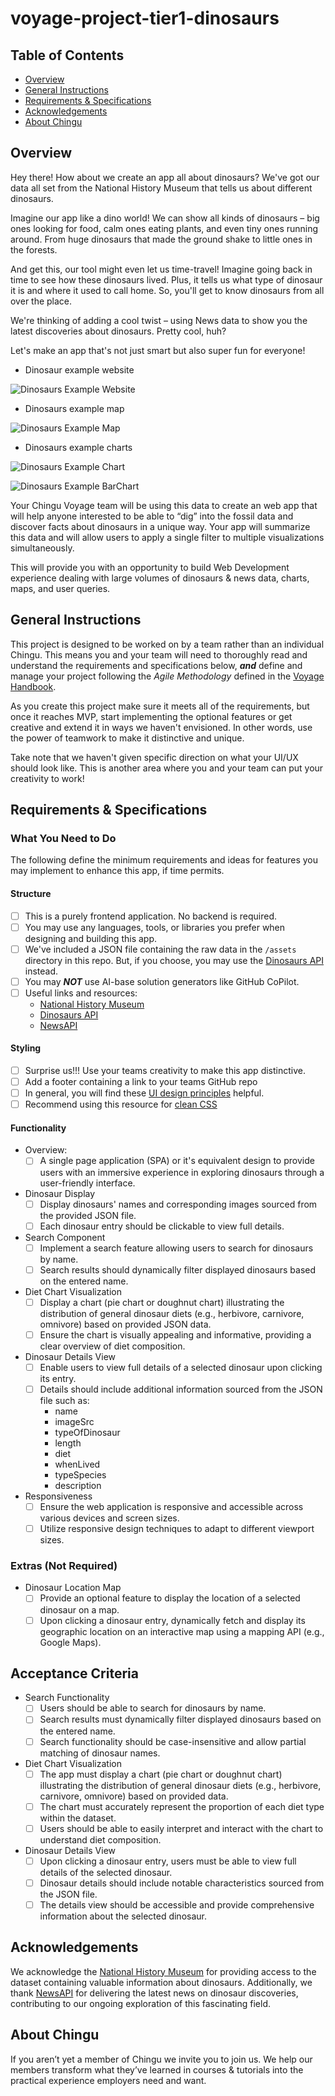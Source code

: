 # voyage-project-tier1-dinosaurs

## Table of Contents

* [Overview](#overview)
* [General Instructions](#general-instructions)
* [Requirements & Specifications](#requirements-specifications)
* [Acknowledgements](#acknowledgements)
* [About Chingu](#about-chingu)

## Overview

Hey there! How about we create an app all about dinosaurs? We've got our data all 
set from the National History Museum that tells us about different dinosaurs.

Imagine our app like a dino world! We can show all kinds of dinosaurs – big ones 
looking for food, calm ones eating plants, and even tiny ones running around. From 
huge dinosaurs that made the ground shake to little ones in the forests.

And get this, our tool might even let us time-travel! Imagine going back in time to 
see how these dinosaurs lived. Plus, it tells us what type of dinosaur it is and 
where it used to call home. So, you'll get to know dinosaurs from all over the place.

We're thinking of adding a cool twist – using News data to show you the latest 
discoveries about dinosaurs. Pretty cool, huh?

Let's make an app that's not just smart but also super fun for everyone!

- Dinosaur example website

![Dinosaurs Example Website](./assets/dino-site-inspiration.png)

- Dinosaurs example map

![Dinosaurs Example Map](./assets/dino-map-site.png)

- Dinosaurs example charts

![Dinosaurs Example Chart](./assets/dino-charts-zig.png)

![Dinosaurs Example BarChart](./assets/dino-chart-bar.png)

Your Chingu Voyage team will be using this data to create an web app that will help 
anyone interested to be able to “dig” into the fossil data and discover facts 
about dinosaurs in a unique way. Your app will summarize this data and will allow
users to apply a single filter to multiple visualizations simultaneously.

This will provide you with an opportunity to build Web Development experience
dealing with large volumes of dinosaurs & news data, charts, maps, and user queries.

## General Instructions

This project is designed to be worked on by a team rather than an individual
Chingu. This means you and your team will need to thoroughly read and
understand the requirements and specifications below, **_and_** define and
manage your project following the _Agile Methodology_ defined in the
[Voyage Handbook](https://github.com/chingu-voyages/Handbook/blob/main/docs/guides/voyage/voyage.md#voyage-guide).

As you create this project make sure it meets all of the requirements, but once
it reaches MVP, start implementing the optional features or get creative and
extend it in ways we haven't envisioned. In other words, use the power of
teamwork to make it distinctive and unique.

Take note that we haven't given specific direction on what your UI/UX should
look like. This is another area where you and your team can put your creativity 
to work! 

## Requirements & Specifications

### What You Need to Do

The following define the minimum requirements and ideas for features you may
implement to enhance this app, if time permits.

#### Structure

- [ ] This is a purely frontend application. No backend is required. 
- [ ] You may use any languages, tools, or libraries you prefer when designing and building this app. 
- [ ] We've included a JSON file containing the raw data in the `/assets` directory in this repo. But, 
if you choose, you may use the [Dinosaurs API](https://chinguapi.onrender.com/dinosaurs) instead.
- [ ] You may **_NOT_** use AI-base solution generators like GitHub CoPilot.
- [ ] Useful links and resources:
    - [National History Museum](https://www.nhm.ac.uk/discover/dinosaurs.html)
    - [Dinosaurs API](https://chinguapi.onrender.com/dinosaurs)
    - [NewsAPI](https://newsapi.org)

#### Styling

- [ ] Surprise us!!! Use your teams creativity to make this app distinctive.
- [ ] Add a footer containing a link to your teams GitHub repo
- [ ] In general, you will find these [UI design principles](https://www.justinmind.com/ui-design/principles) helpful.
- [ ] Recommend using this resource for [clean CSS](https://altcampus.com/posts/writing-clean-and-organized-css)

#### Functionality

-   Overview:
    - [ ] A single page application (SPA) or it's equivalent design to provide users with an immersive experience in exploring dinosaurs through a user-friendly interface.

- Dinosaur Display
    - [ ] Display dinosaurs' names and corresponding images sourced from the provided JSON file.
    - [ ] Each dinosaur entry should be clickable to view full details.

- Search Component
    - [ ] Implement a search feature allowing users to search for dinosaurs by name.
    - [ ] Search results should dynamically filter displayed dinosaurs based on the entered name.

- Diet Chart Visualization
    - [ ] Display a chart (pie chart or doughnut chart) illustrating the distribution of general dinosaur diets (e.g., herbivore, carnivore, omnivore) based on provided JSON data.
    - [ ] Ensure the chart is visually appealing and informative, providing a clear overview of diet composition.

- Dinosaur Details View
    - [ ] Enable users to view full details of a selected dinosaur upon clicking its entry.
    - [ ] Details should include additional information sourced from the JSON file such as: 
        - name
        - imageSrc
        - typeOfDinosaur
        - length
        - diet
        - whenLived
        - typeSpecies
        - description

- Responsiveness
    - [ ] Ensure the web application is responsive and accessible across various devices and screen sizes.
    - [ ] Utilize responsive design techniques to adapt to different viewport sizes.
    
### Extras (Not Required)

- Dinosaur Location Map
    - [ ] Provide an optional feature to display the location of a selected dinosaur on a map.
    - [ ] Upon clicking a dinosaur entry, dynamically fetch and display its geographic location on an interactive map using a mapping API (e.g., Google Maps).

## Acceptance Criteria
- Search Functionality
    - [ ] Users should be able to search for dinosaurs by name.
    - [ ] Search results must dynamically filter displayed dinosaurs based on the entered name.
    - [ ] Search functionality should be case-insensitive and allow partial matching of dinosaur names.

- Diet Chart Visualization
    - [ ] The app must display a chart (pie chart or doughnut chart) illustrating the distribution of general dinosaur diets (e.g., herbivore, carnivore, omnivore) based on provided data.
    - [ ] The chart must accurately represent the proportion of each diet type within the dataset.
    - [ ] Users should be able to easily interpret and interact with the chart to understand diet composition.

- Dinosaur Details View
    - [ ] Upon clicking a dinosaur entry, users must be able to view full details of the selected dinosaur.
    - [ ] Dinosaur details should include notable characteristics sourced from the JSON file.
    - [ ] The details view should be accessible and provide comprehensive information about the selected dinosaur.

## Acknowledgements

We acknowledge the [National History Museum](https://www.nhm.ac.uk) for providing access to the dataset containing valuable information about dinosaurs. Additionally, we thank [NewsAPI](https://newsapi.org) for delivering the latest news on dinosaur discoveries, contributing to our ongoing exploration of this fascinating field.

## About Chingu

If you aren’t yet a member of Chingu we invite you to join us. We help our 
members transform what they’ve learned in courses & tutorials into the 
practical experience employers need and want.